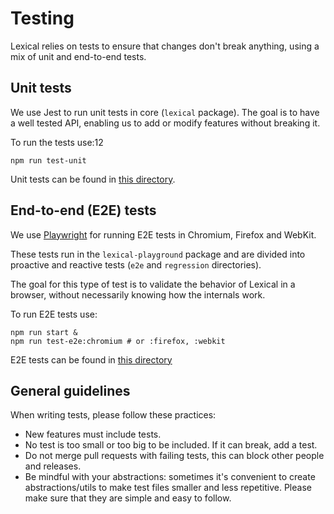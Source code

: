 # Testing

Lexical relies on tests to ensure that changes don't break anything, using a mix of unit and end-to-end tests.

## Unit tests

We use Jest to run unit tests in core (`lexical` package). The goal is to have a well tested API, enabling us to add or modify features without breaking it.

To run the tests use:12

```
npm run test-unit
```

Unit tests can be found in [this directory](/packages/lexical/src/__tests__).

## End-to-end (E2E) tests

We use [Playwright](https://playwright.dev/) for running E2E tests in Chromium, Firefox and WebKit.

These tests run in the `lexical-playground` package and are divided into proactive and reactive tests (`e2e` and `regression` directories).

The goal for this type of test is to validate the behavior of Lexical in a browser, without necessarily knowing how the internals work.

To run E2E tests use:

```
npm run start &
npm run test-e2e:chromium # or :firefox, :webkit
```

E2E tests can be found in [this directory](/packages/lexical-playground/__tests__)

## General guidelines

When writing tests, please follow these practices:

- New features must include tests.
- No test is too small or too big to be included. If it can break, add a test.
- Do not merge pull requests with failing tests, this can block other people and releases.
- Be mindful with your abstractions: sometimes it's convenient to create abstractions/utils to make test files smaller and less repetitive. Please make sure that they are simple and easy to follow.
